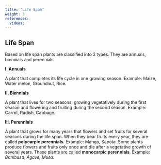 ```yaml
---
title: "Life Span"
weight: 3
references:
  videos:
---
```


## Life Span

Based on life span plants are classified into 3 types. They are annuals, biennials and perennials

**I. Annuals**

A plant that completes its life cycle in one growing season. Example: Maize, Water melon, Groundnut, Rice.

**II. Biennials**

A plant that lives for two seasons, growing vegetatively during the first season and flowering and fruiting during the second season. Example: Carrot, Radish, Cabbage.

**III. Perennials**

A plant that grows for many years that flowers and set fruits for several seasons during the life span. When they bear fruits every year, they are called **polycarpic perennials.** Example: Mango, Sapota. Some plants produce flowers and fruits only once and die after a vegetative growth of several years. These plants are called **monocarpic perennials**. Example: _Bambusa_, _Agave, Musa._
